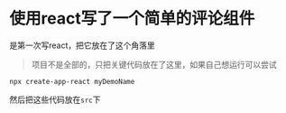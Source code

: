 # 使用react写了一个简单的评论组件

是第一次写react，把它放在了这个角落里

> 项目不是全部的，只把关键代码放在了这里，如果自己想运行可以尝试

```
npx create-app-react myDemoName
```
然后把这些代码放在`src`下